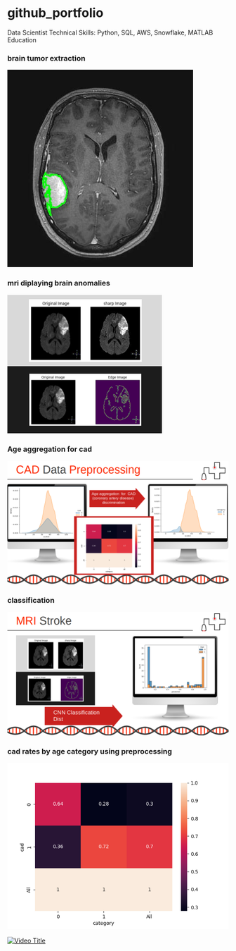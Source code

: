 # github_portfolio

Data Scientist
Technical Skills: Python, SQL, AWS, Snowflake, MATLAB
Education

### brain tumor extraction

![Alt text](assets/img/extracted_tumor.jpg)

### mri diplaying brain anomalies 


![Alt text](assets/img/mri.png)

### Age aggregation for cad 
![Alt text](assets/img/aggregation.png)

### classification 


![Alt text](assets/img/classification.png)


###  cad rates by age category using preprocessing
![Alt text](assets/img/table.png)

[![Video Title](thumbnail_url)](assets/img/vid_X0tuuhRm.webm)


